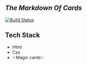 ## _The Markdown Of Cards_

[![Build Status](https://res.cloudinary.com/dlbipxxlr/image/upload/v1672085006/gitHub-repository-images/birds_hvt7xd.png)](https://639e211de97dd35ea198a286--calm-belekoy-5e945b.netlify.app/)

## Tech Stack
- Html
- Css
- ✨Magic  cards✨  
